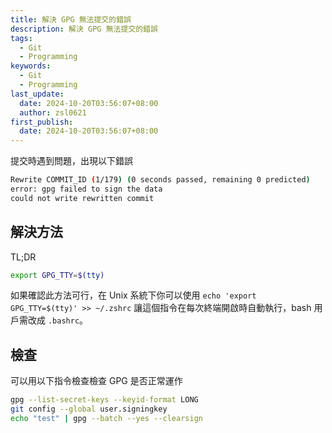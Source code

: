 ```yaml
---
title: 解決 GPG 無法提交的錯誤
description: 解決 GPG 無法提交的錯誤
tags:
  - Git
  - Programming
keywords:
  - Git
  - Programming
last_update:
  date: 2024-10-20T03:56:07+08:00
  author: zsl0621
first_publish:
  date: 2024-10-20T03:56:07+08:00
---
```


提交時遇到問題，出現以下錯誤

```sh
Rewrite COMMIT_ID (1/179) (0 seconds passed, remaining 0 predicted)
error: gpg failed to sign the data
could not write rewritten commit
```

## 解決方法

TL;DR

```sh
export GPG_TTY=$(tty)
```

如果確認此方法可行，在 Unix 系統下你可以使用 `echo 'export GPG_TTY=$(tty)' >> ~/.zshrc` 讓這個指令在每次終端開啟時自動執行，bash 用戶需改成 `.bashrc`。

## 檢查

可以用以下指令檢查檢查 GPG 是否正常運作

```sh
gpg --list-secret-keys --keyid-format LONG
git config --global user.signingkey
echo "test" | gpg --batch --yes --clearsign
```
